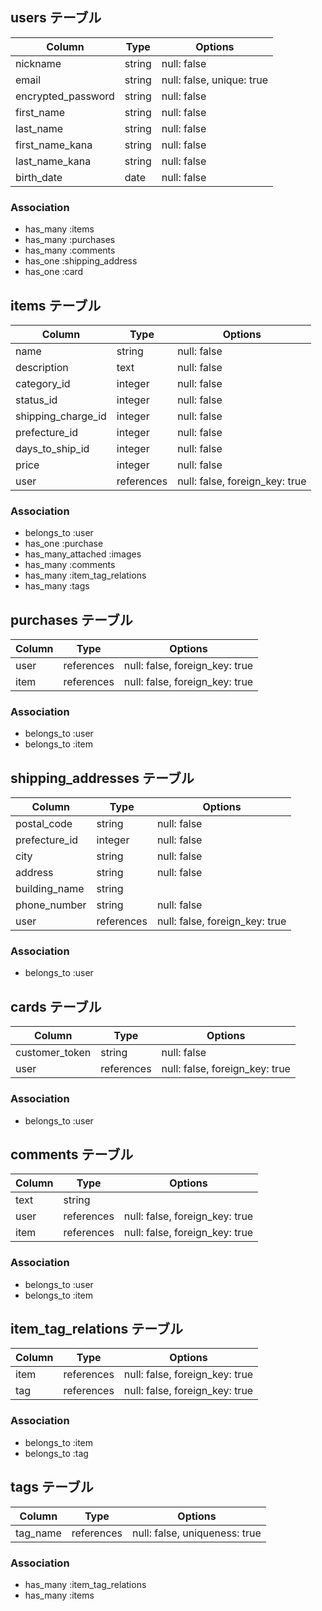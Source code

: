 ## users テーブル

| Column                          | Type   | Options                    |
| ------------------------------- | ------ | ---------------------------|
| nickname                        | string | null: false                |
| email                           | string | null: false, unique: true  |
| encrypted_password              | string | null: false                |
| first_name                      | string | null: false                |
| last_name                       | string | null: false                |
| first_name_kana                 | string | null: false                |
| last_name_kana                  | string | null: false                |
| birth_date                      | date   | null: false                |

### Association
- has_many :items
- has_many :purchases
- has_many :comments
- has_one :shipping_address
- has_one :card

## items テーブル

| Column              | Type       | Options                        |
| --------------------| ---------- | -------------------------------|
| name                | string     | null: false                    |
| description         | text       | null: false                    |
| category_id         | integer    | null: false                    |
| status_id           | integer    | null: false                    |
| shipping_charge_id  | integer    | null: false                    |
| prefecture_id       | integer    | null: false                    |
| days_to_ship_id     | integer    | null: false                    |
| price               | integer    | null: false                    |
| user                | references | null: false, foreign_key: true |

### Association
- belongs_to :user
- has_one :purchase
- has_many_attached :images
- has_many :comments
- has_many :item_tag_relations
- has_many :tags


## purchases テーブル

| Column           | Type       | Options                        |
| -----------------| ---------- | -------------------------------|
| user             | references | null: false, foreign_key: true |
| item             | references | null: false, foreign_key: true |

### Association
- belongs_to :user
- belongs_to :item

## shipping_addresses テーブル

| Column         | Type       | Options                        |
| ---------------| ---------- | -------------------------------|
| postal_code    | string     | null: false                    |
| prefecture_id  | integer    | null: false                    |
| city           | string     | null: false                    |
| address        | string     | null: false                    |
| building_name  | string     |                                |
| phone_number   | string     | null: false                    |
| user           | references | null: false, foreign_key: true |

### Association
- belongs_to :user

## cards テーブル

| Column         | Type       | Options                        |
| ---------------| ---------- | -------------------------------|
| customer_token | string     | null: false                    |
| user           | references | null: false, foreign_key: true |

### Association
- belongs_to :user

## comments テーブル

| Column | Type       | Options                        |
| -------| ---------- | -------------------------------|
| text   | string     |                                |
| user   | references | null: false, foreign_key: true |
| item   | references | null: false, foreign_key: true |

### Association
- belongs_to :user
- belongs_to :item

## item_tag_relations テーブル

| Column | Type       | Options                        |
| -------| ---------- | -------------------------------|
| item   | references | null: false, foreign_key: true |
| tag    | references | null: false, foreign_key: true |

### Association
- belongs_to :item
- belongs_to :tag

## tags テーブル

| Column   | Type       | Options                        |
| ---------| ---------- | -------------------------------|
| tag_name | references | null: false, uniqueness: true  |

### Association
- has_many :item_tag_relations
- has_many :items

